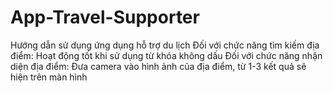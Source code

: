﻿# App-Travel-Supporter
Hướng dẫn sử dụng ứng dụng hỗ trợ du lịch
Đối với chức năng tìm kiếm địa điểm: Hoạt động tốt khi sử dụng từ khóa không dấu
Đối với chức năng nhận diện địa điểm: Đưa camera vào hình ảnh của địa điểm, từ 1-3 kết quả sẽ hiện trên màn hình
